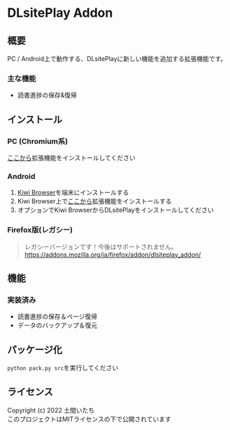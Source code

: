 # DLsitePlay Addon
## 概要
PC / Android上で動作する、DLsitePlayに新しい機能を追加する拡張機能です。

### 主な機能
- 読書進捗の保存&復帰

## インストール
### PC (Chromium系)
[ここから](https://chrome.google.com/webstore/detail/dlsiteplay-addon/mhakhgmbhcjmeppkcbfpbajohjhoplgf)拡張機能をインストールしてください

### Android
1. [Kiwi Browser](https://play.google.com/store/apps/details?id=com.kiwibrowser.browser&hl=ja&gl=US)を端末にインストールする
2. Kiwi Browser上で[ここから](https://chrome.google.com/webstore/detail/dlsiteplay-addon/mhakhgmbhcjmeppkcbfpbajohjhoplgf)拡張機能をインストールする
3. オプションでKiwi BrowserからDLsitePlayをインストールしてください

<!--詳しい導入方法は[こちら]()-->
### Firefox版(レガシー)
> レガシーバージョンです！今後はサポートされません。
>https://addons.mozilla.org/ja/firefox/addon/dlsiteplay_addon/

## 機能
### 実装済み
- 読書進捗の保存＆ページ復帰
- データのバックアップ＆復元

## パッケージ化
``` python pack.py src ```を実行してください

## ライセンス
Copyright (c) 2022 土間いたち  
このプロジェクトはMITライセンスの下で公開されています
